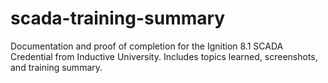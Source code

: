 # scada-training-summary
Documentation and proof of completion for the Ignition 8.1 SCADA Credential from Inductive University. Includes topics learned, screenshots, and training summary.
